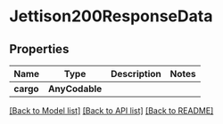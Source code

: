 # Jettison200ResponseData

## Properties
Name | Type | Description | Notes
------------ | ------------- | ------------- | -------------
**cargo** | **AnyCodable** |  | 

[[Back to Model list]](../README.md#documentation-for-models) [[Back to API list]](../README.md#documentation-for-api-endpoints) [[Back to README]](../README.md)


